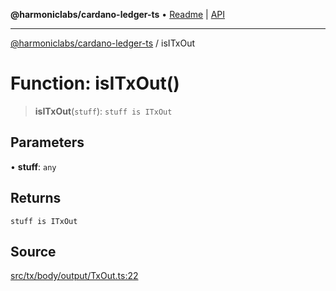 **@harmoniclabs/cardano-ledger-ts** • [Readme](../Introduction.md) \| [API](../globals.md)

***

[@harmoniclabs/cardano-ledger-ts](../Introduction.md) / isITxOut

# Function: isITxOut()

> **isITxOut**(`stuff`): `stuff is ITxOut`

## Parameters

• **stuff**: `any`

## Returns

`stuff is ITxOut`

## Source

[src/tx/body/output/TxOut.ts:22](https://github.com/HarmonicLabs/cardano-ledger-ts/blob/d1659b0/src/tx/body/output/TxOut.ts#L22)
